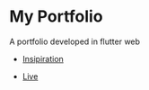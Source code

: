 # My Portfolio

A portfolio developed in flutter web

- [Insipiration](https://www.behance.net/gallery/124943121/Portfolio?tracking_source=search_projects%7Cportfolio%20designer&)

- [Live](https://tinyurl.com/Pranavdave18)
